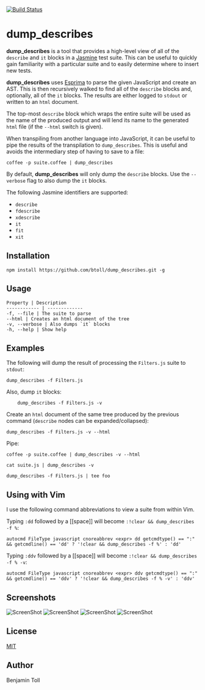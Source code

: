 [![Build Status](https://travis-ci.org/btoll/dump_describes.svg?branch=master)](https://travis-ci.org/btoll/dump_describes)

# dump_describes

**dump_describes** is a tool that provides a high-level view of all of the `describe` and `it` blocks in a [Jasmine] test suite.  This can be useful to quickly gain familiarity with a particular suite and to easily determine where to insert new tests.

**dump_describes** uses [Esprima] to parse the given JavaScript and create an AST. This is then recursively walked to find all of the `describe` blocks and, optionally, all of the `it` blocks. The results are either logged to `stdout` or written to an `html` document.

The top-most `describe` block which wraps the entire suite will be used as the name of the produced output and will lend its name to the generated `html` file (if the `--html` switch is given).

When transpiling from another language into JavaScript, it can be useful to pipe the results of the transpilation to `dump_describes`. This is useful and avoids the intermediary step of having to save to a file:

    coffee -p suite.coffee | dump_describes

By default, **dump_describes** will only dump the `describe` blocks. Use the `--verbose` flag to also dump the `it` blocks.

The following Jasmine identifiers are supported:

+ `describe`
+ `fdescribe`
+ `xdescribe`
+ `it`
+ `fit`
+ `xit`

## Installation

`npm install https://github.com/btoll/dump_describes.git -g`

## Usage

    Property | Description
    ------------ | -------------
    -f, --file | The suite to parse
    --html | Creates an html document of the tree
    -v, --verbose | Also dumps `it` blocks
    -h, --help | Show help

## Examples

The following will dump the result of processing the `Filters.js` suite to `stdout`:

    dump_describes -f Filters.js

Also, dump `it` blocks:

        dump_describes -f Filters.js -v

Create an `html` document of the same tree produced by the previous command (`describe` nodes can be expanded/collapsed):

    dump_describes -f Filters.js -v --html

Pipe:

    coffee -p suite.coffee | dump_describes -v --html

    cat suite.js | dump_describes -v

    dump_describes -f Filters.js | tee foo

## Using with Vim

I use the following command abbreviations to view a suite from within Vim.

Typing `:dd` followed by a [[space]] will become `:!clear && dump_describes -f %`:

    autocmd FileType javascript cnoreabbrev <expr> dd getcmdtype() == ":" && getcmdline() == 'dd' ? '!clear && dump_describes -f %' : 'dd'

Typing `:ddv` followed by a [[space]] will become `:!clear && dump_describes -f % -v`:

    autocmd FileType javascript cnoreabbrev <expr> ddv getcmdtype() == ":" && getcmdline() == 'ddv' ? '!clear && dump_describes -f % -v' : 'ddv'

## Screenshots

![ScreenShot](https://raw.github.com/btoll/i/master/dump_describes/log.png)
![ScreenShot](https://raw.github.com/btoll/i/master/dump_describes/log_verbose.png)
![ScreenShot](https://raw.github.com/btoll/i/master/dump_describes/html.png)
![ScreenShot](https://raw.github.com/btoll/i/master/dump_describes/html_verbose.png)

## License

[MIT](LICENSE)

## Author

Benjamin Toll

[Esprima]: http://esprima.org/
[Jasmine]: http://jasmine.github.io/

